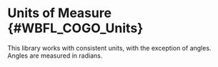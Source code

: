 # Units of Measure {#WBFL_COGO_Units}

This library works with consistent units, with the exception 
 of angles. Angles are measured in radians.
